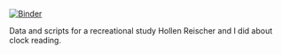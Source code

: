 [![Binder](https://mybinder.org/badge.svg)](https://mybinder.org/v2/gh/ngcouch/time-for-remorse/master)

Data and scripts for a recreational study Hollen Reischer and I did about clock reading.
